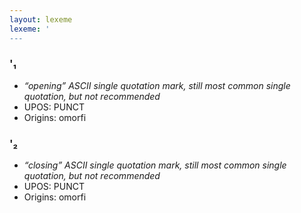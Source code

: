 ```yaml
---
layout: lexeme
lexeme: '
---
```


###  '₁

* _“opening” ASCII single quotation mark, still most common single quotation, but not recommended_
* UPOS:  PUNCT
* Origins: omorfi 


###  '₂

* _“closing” ASCII single quotation mark, still most common single quotation, but not recommended_
* UPOS:  PUNCT
* Origins: omorfi 

